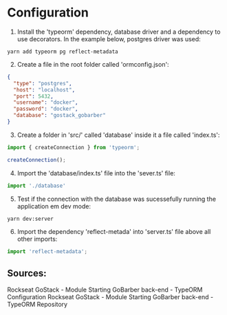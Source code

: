 # Configuration 

1. Install the 'typeorm' dependency, database driver and a dependency to use decorators. In the example below, postgres driver was used:
```
yarn add typeorm pg reflect-metadata
```
2. Create a file in the root folder called 'ormconfig.json':
```json
{ 
  "type": "postgres",
  "host": "localhost",
  "port": 5432,
  "username": "docker",
  "password": "docker",
  "database": "gostack_gobarber"
}
```
3. Create a folder in 'src/' called 'database' inside it a file called 'index.ts':
```typescript
import { createConnection } from 'typeorm';

createConnection();
```
4. Import the 'database/index.ts' file into the 'sever.ts' file:
```typescript
import './database' 
```
5. Test if the connection with the database was sucessefully running the application em dev mode:
```bash
yarn dev:server
```
6. Import the dependency 'reflect-metada' into 'server.ts' file above all other imports:
```typescript
import 'reflect-metadata';
```

## Sources:
Rockseat GoStack - Module Starting GoBarber back-end - TypeORM Configuration
Rockseat GoStack - Module Starting GoBarber back-end - TypeORM Repository